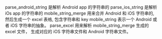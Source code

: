 parse_android_string 是解析 Android app 的字符串的
parse_ios_string 是解析 iOs app 的字符串的
mobile_string_merge 用来合并 Android 和 iOS 字符串的, 然后生成一个 excel 表格, 包含字符串和 key
mobile_string 表示一个 Android 或者 iOS 字符串的抽象。
parse_excel 用来解析 mobile_string_merge 生成的 excel 文件， 生成对应的 iOS 字符串文件和 
Android 字符串文件。